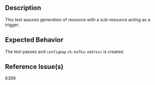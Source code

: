 ## Description

This test assures generation of resource with a sub-resource acting as a trigger.

## Expected Behavior

The test passes and `configmap` `zk-kafka-address` is created.

## Reference Issue(s)

6399